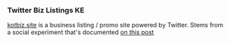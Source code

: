 ### Twitter Biz Listings KE

[kotbiz.site](http://kotbiz.site) is a business listing / promo site powered by Twitter. Stems from a social experiment that's documented [on this post](https://medium.com/@andkamau/the-kot-business-classifieds-site-powered-by-a-single-tweet-bd378fc9a73a)
